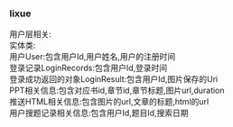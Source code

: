 ### lixue
用户层相关:  
实体类:  
用户User:包含用户Id,用户姓名,用户的注册时间  
登录记录LoginRecords:包含用户Id,登录时间  
登录成功返回的对象LoginResult:包含用户Id,图片保存的Uri  
PPT相关信息:包含对应书id,章节id,章节标题,图片url,duration  
推送HTML相关信息:包含图片的url,文章的标题,html的url  
用户搜题记录相关信息:包含用户Id,题目Id,搜索日期  
